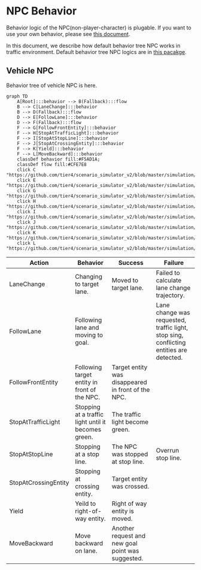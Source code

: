 # NPC Behavior

Behavior logic of the NPC(non-player-character) is plugable.
If you want to use your own behavior, please see [this document](BehaviorPlugin.md).

In this document, we describe how default behavior tree NPC works in traffic environment.
Default behavior tree NPC logics are in [this pacakge](https://github.com/tier4/scenario_simulator_v2/tree/master/simulation/behavior_tree_plugin).

## Vehicle NPC
Behavior tree of vehicle NPC is here.

```mermaid
graph TD
    A[Root]:::behavior --> B(Fallback):::flow
    B --> C[LaneChange]:::behavior
    B --> D(Fallback):::flow
    D --> E[FollowLane]:::behavior
    D --> F(Fallback):::flow
    F --> G[FollowFrontEntity]:::behavior
    F --> H[StopAtTrafficLight]:::behavior
    F --> I[StopAtStopLine]:::behavior
    F --> J[StopAtCrossingEntity]:::behavior
    F --> K[Yield]:::behavior
    F --> L[MoveBackward]:::behavior
    classDef behavior fill:#F5AD1A;
    classDef flow fill:#CFE7E8
    click C "https://github.com/tier4/scenario_simulator_v2/blob/master/simulation/behavior_tree_plugin/src/vehicle/lane_change_action.cpp"
    click E "https://github.com/tier4/scenario_simulator_v2/blob/master/simulation/behavior_tree_plugin/src/vehicle/follow_lane_sequence/follow_lane_action.cpp"
    click G "https://github.com/tier4/scenario_simulator_v2/blob/master/simulation/behavior_tree_plugin/src/vehicle/follow_lane_sequence/follow_front_entity_action.cpp"
    click H "https://github.com/tier4/scenario_simulator_v2/blob/master/simulation/behavior_tree_plugin/src/vehicle/follow_lane_sequence/stop_at_traffic_light_action.cpp"
    click I "https://github.com/tier4/scenario_simulator_v2/blob/master/simulation/behavior_tree_plugin/src/vehicle/follow_lane_sequence/stop_at_stop_line_action.cpp"
    click J "https://github.com/tier4/scenario_simulator_v2/blob/master/simulation/behavior_tree_plugin/src/vehicle/follow_lane_sequence/stop_at_crossing_entity_action.cpp"
    click K "https://github.com/tier4/scenario_simulator_v2/blob/master/simulation/behavior_tree_plugin/src/vehicle/follow_lane_sequence/yield_action.cpp"
    click L "https://github.com/tier4/scenario_simulator_v2/blob/master/simulation/behavior_tree_plugin/src/vehicle/follow_lane_sequence/move_backward_action.cpp"
```

|        Action        |                      Behavior                       |                      Success                       |                                         Failure                                         |
| -------------------- | --------------------------------------------------- | -------------------------------------------------- | --------------------------------------------------------------------------------------- |
| LaneChange           | Changing to target lane.                            | Moved to target lane.                              | Failed to calculate lane change trajectory.                                             |
| FollowLane           | Following lane and moving to goal.                  |                                                    | Lane change was requested, traffic light, stop sing, conflicting entities are detected. |
| FollowFrontEntity    | Following target entity in front of the NPC.        | Target entity was disappeared in front of the NPC. |                                                                                         |
| StopAtTrafficLight   | Stopping at a traffic light until it becomes green. | The traffic light become green.                    |                                                                                         |
| StopAtStopLine       | Stopping at a stop line.                            | The NPC was stopped at stop line.                  | Overrun stop line.                                                                      |
| StopAtCrossingEntity | Stopping at crossing entity.                        | Target entity was crossed.                         |                                                                                         |
| Yield                | Yeild to right-of-way entity.                       | Right of way entity is moved.                      |                                                                                         |
| MoveBackward         | Move backward on lane.                              | Another request and new goal point was suggested.  |                                                                                         |
